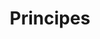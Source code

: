 ---
permalink: false
hideInSitemap: true
tags: level1
key: principles_fr
title: Principes
alternativetitle: Principes de l'expérience utilisateur des CFF.
redirect: /fr/principles/ux-principles/overview/
parent: fr
order: 1
---